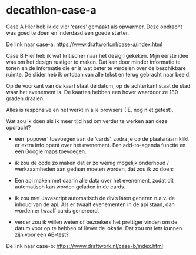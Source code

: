 # decathlon-case-a

Case A
Hier heb ik de vier ‘cards’ gemaakt als opwarmer. Deze opdracht was goed te doen en inderdaad een goede starter. 

De link naar case-a:
https://www.draftwork.nl/case-a/index.html



Case B
Hier heb ik wat kritischer naar het design gekeken. Mijn eerste idee was om het design rustiger te maken. Dat kan door minder informatie te tonen en de informatie die er is wat beter te verdelen over de beschikbare ruimte. De slider heb ik ontdaan van alle tekst en terug gebracht naar beeld.

Op de voorkant van de kaart staat de datum, op de achterkant staat de stad waar het evenement is. De kaarten hebben een hover waardoor ze 180 graden draaien.

Alles is responsive en het werkt in alle browsers (IE, nog niet getest).

Wat zou ik doen als ik meer tijd had om verder te werken aan deze opdracht?

- een ‘popover’ toevoegen aan de ‘cards’, zodra je op de plaatsnaam klikt er extra info opent over het evenement. Een add-to-agenda functie en een Google maps toevoegen.

- ik zou de code zo maken dat er zo weinig mogelijk onderhoud / werkzaamheden aan gedaan moeten worden, dat zou ik zo doen:

- Een api maken met daarin alle data over het evenement, zodat dit automatisch kan worden geladen in de cards.

- ik zou met Javascript automatisch de div’s laten generen n.a.v. de inhoud van de api. Als er twaalf evenementen in de api staan, dan worden er twaalf cards genereerd.

- verder zou ik willen weten of bezoekers het prettiger vinden om de datum voor op te hebben of liever de lokatie. Dat zou ms iets kunnen zijn voor een AB-test?

De link naar case-b:
https://www.draftwork.nl/case-b/index.html
